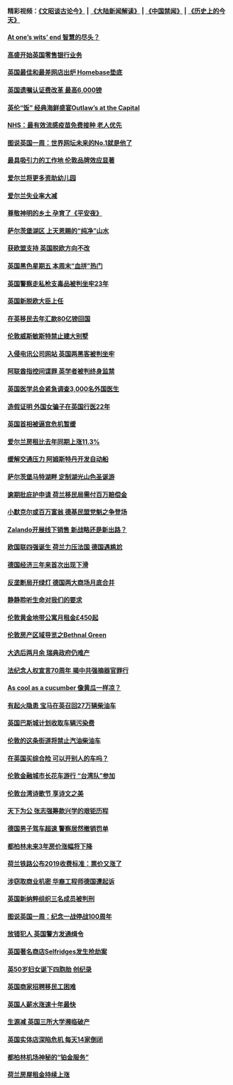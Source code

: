 #### 精彩视频：[《文昭谈古论今》](https://github.com/gfw-breaker/wenzhao/blob/master/README.md?t=11250932) | [《大陆新闻解读》](https://github.com/gfw-breaker/ntdtv-comedy/blob/master/README.md?t=11250932) | [《中国禁闻》](https://github.com/gfw-breaker/ntdtv-news/blob/master/README.md?t=11250932) | [《历史上的今天》](https://github.com/gfw-breaker/today-in-history/blob/master/README.md?t=11250932) 

#### [At one’s wits’ end 智慧的尽头？](../pages/nsc974/n10871446.md?t=11250932) 

#### [高盛开始英国零售银行业务](../pages/nsc974/n10871431.md?t=11250932) 

#### [英国最佳和最差网店出炉 Homebase垫底](../pages/nsc974/n10871402.md?t=11250932) 

#### [英国遗嘱认证费改革 最高6,000镑](../pages/nsc974/n10871381.md?t=11250932) 

#### [英伦“饭” 经典海鲜盛宴Outlaw’s at the Capital](../pages/nsc974/n10871348.md?t=11250932) 

#### [NHS：最有效流感疫苗免费接种 老人优先](../pages/nsc974/n10871342.md?t=11250932) 

#### [图说英国一周：世界网坛未来的No.1就是他了](../pages/nsc974/n10871298.md?t=11250932) 

#### [最具吸引力的工作地 伦敦品牌效应显著](../pages/nsc974/n10871267.md?t=11250932) 

#### [爱尔兰将更多资助幼儿园](../pages/nsc974/n10870662.md?t=11250932) 

#### [爱尔兰失业率大减](../pages/nsc974/n10870646.md?t=11250932) 

#### [尊敬神明的乡土 孕育了《平安夜》](../pages/nsc974/n10870591.md?t=11250932) 

#### [萨尔茨堡湖区 上天恩赐的“纯净”山水](../pages/nsc974/n10870541.md?t=11250932) 

#### [获欧盟支持 英国脱欧方向不改](../pages/nsc974/n10868925.md?t=11250932) 

#### [英国黑色星期五 本周末“血拼”热门](../pages/nsc974/n10869011.md?t=11250932) 

#### [英国警察走私枪支毒品被判坐牢23年](../pages/nsc974/n10869001.md?t=11250932) 

#### [英国新脱欧大臣上任](../pages/nsc974/n10868995.md?t=11250932) 

#### [在英移民去年汇款80亿镑回国](../pages/nsc974/n10868991.md?t=11250932) 

#### [伦敦威斯敏斯特禁止建大别墅](../pages/nsc974/n10868984.md?t=11250932) 

#### [入侵电讯公司网站 英国两黑客被判坐牢](../pages/nsc974/n10868975.md?t=11250932) 

#### [阿联酋指控间谍罪 英学者被判终身监禁](../pages/nsc974/n10868962.md?t=11250932) 

#### [英国医学总会紧急调查3,000名外国医生](../pages/nsc974/n10868955.md?t=11250932) 

#### [造假证明 外国女骗子在英国行医22年](../pages/nsc974/n10868930.md?t=11250932) 

#### [英国首相被逼宫危机暂缓](../pages/nsc974/n10868928.md?t=11250932) 

#### [爱尔兰房租比去年同期上涨11.3%](../pages/nsc974/n10868324.md?t=11250932) 

#### [缓解交通压力 阿姆斯特丹开发自动船](../pages/nsc974/n10868300.md?t=11250932) 

#### [萨尔茨堡马特湖畔 定制湖光山色圣诞游](../pages/nsc974/n10866159.md?t=11250932) 

#### [逾期批庇护申请 荷兰移民局需付百万赔偿金](../pages/nsc974/n10865847.md?t=11250932) 

#### [小默克尔或百万富翁 德基民盟党魁之争登场](../pages/nsc974/n10865739.md?t=11250932) 

#### [Zalando开展线下销售 新战略还是新出路？](../pages/nsc974/n10866031.md?t=11250932) 

#### [欧国联四强诞生 荷兰力压法国 德国遇尴尬](../pages/nsc974/n10865510.md?t=11250932) 

#### [德国经济三年来首次出现下滑](../pages/nsc974/n10864011.md?t=11250932) 

#### [反垄断局开绿灯 德国两大商场月底合并](../pages/nsc974/n10864060.md?t=11250932) 

#### [静静聆听生命对我们的要求](../pages/nsc974/n10863738.md?t=11250932) 

#### [伦敦黄金地带公寓月租金£450起](../pages/nsc974/n10861788.md?t=11250932) 

#### [伦敦房产区域导览之Bethnal Green](../pages/nsc974/n10862184.md?t=11250932) 

#### [大选后两月余 瑞典政府仍难产](../pages/nsc974/n10861579.md?t=11250932) 

#### [法纪念人权宣言70周年 揭中共强摘器官罪行](../pages/nsc974/n10860106.md?t=11250932) 

#### [As cool as a cucumber 像黄瓜一样凉？](../pages/nsc974/n10859489.md?t=11250932) 

#### [有起火隐患 宝马在英召回27万辆柴油车](../pages/nsc974/n10859484.md?t=11250932) 

#### [英国巴斯城计划收取车辆污染费](../pages/nsc974/n10859479.md?t=11250932) 

#### [伦敦的这条街道将禁止汽油柴油车](../pages/nsc974/n10859470.md?t=11250932) 

#### [在英国买综合险 可以开别人的车吗？](../pages/nsc974/n10859464.md?t=11250932) 

#### [伦敦金融城市长花车游行 “台湾队”参加](../pages/nsc974/n10858774.md?t=11250932) 

#### [伦敦台湾诗歌节 享诗文之美](../pages/nsc974/n10858757.md?t=11250932) 

#### [天下为公 张志强筹款兴学的艰钜历程](../pages/nsc974/n10858732.md?t=11250932) 

#### [德国男子驾车超速 警察居然撤销罚单](../pages/nsc974/n10856259.md?t=11250932) 

#### [都柏林未来3年房价涨幅将下降](../pages/nsc974/n10856230.md?t=11250932) 

#### [荷兰铁路公布2019收费标准：票价又涨了](../pages/nsc974/n10856218.md?t=11250932) 

#### [涉窃取商业机密 华裔工程师德国遭起诉](../pages/nsc974/n10854819.md?t=11250932) 

#### [英国新纳粹组织三名成员被判刑](../pages/nsc974/n10854209.md?t=11250932) 

#### [图说英国一周：纪念一战停战100周年](../pages/nsc974/n10854258.md?t=11250932) 

#### [放错犯人 英国警方发通缉令](../pages/nsc974/n10854253.md?t=11250932) 

#### [英国著名商店Selfridges发生抢劫案](../pages/nsc974/n10854242.md?t=11250932) 

#### [英50岁妇女诞下四胞胎 创纪录](../pages/nsc974/n10854237.md?t=11250932) 

#### [英国商家招聘移民工困难](../pages/nsc974/n10854233.md?t=11250932) 

#### [英国人薪水涨速十年最快](../pages/nsc974/n10854228.md?t=11250932) 

#### [生源减 英国三所大学濒临破产](../pages/nsc974/n10854219.md?t=11250932) 

#### [英国实体店深陷危机 每天14家倒闭](../pages/nsc974/n10854195.md?t=11250932) 

#### [都柏林机场神秘的“铂金服务”](../pages/nsc974/n10853840.md?t=11250932) 

#### [荷兰房屋租金持续上涨](../pages/nsc974/n10853784.md?t=11250932) 

